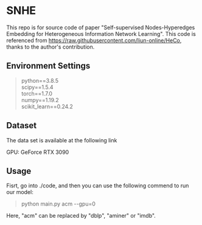 # SNHE
This repo is for source code of paper "Self-supervised Nodes-Hyperedges Embedding for Heterogeneous Information Network Learning". This code is referenced from https://raw.githubusercontent.com/liun-online/HeCo, thanks to the author's contribution.

## Environment Settings
> python==3.8.5 \
> scipy==1.5.4 \
> torch==1.7.0 \
> numpy==1.19.2 \
> scikit_learn==0.24.2

## Dataset
The data set is available at the following link

GPU: GeForce RTX 3090 
## Usage
Fisrt, go into ./code, and then you can use the following commend to run our model: 
> python main.py acm --gpu=0

Here, "acm" can be replaced by "dblp", "aminer" or "imdb".



